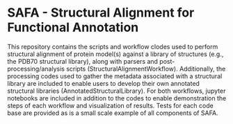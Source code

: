 # SAFA - Structural Alignment for Functional Annotation

This repository contains the scripts and workflow clodes used to perform structural alignment of protein model(s) against a library of structures (e.g., the PDB70 structural library), along with parsers and post-processing/analysis scripts (StructuralAlignmentWorkflow). Additionally, the processing codes used to gather the metadata associated with a structural library are included to enable users to develop their own annotated structural libraries (AnnotatedStructuralLibrary). For both workflows, jupyter notebooks are included in addition to the codes to enable demonstration the steps of each workflow and visualization of results. Tests for each code base are provided as is a small scale example of all components of SAFA.  

